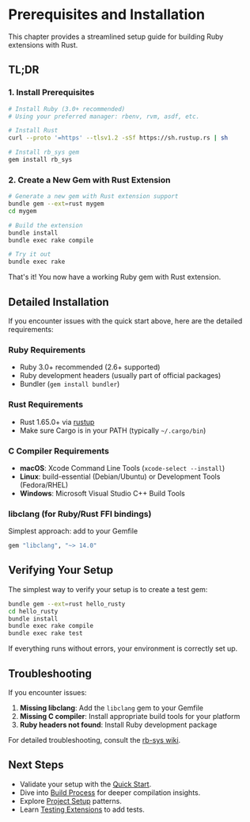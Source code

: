 # Prerequisites and Installation

This chapter provides a streamlined setup guide for building Ruby extensions with Rust.

## TL;DR

### 1. Install Prerequisites

```bash
# Install Ruby (3.0+ recommended)
# Using your preferred manager: rbenv, rvm, asdf, etc.

# Install Rust
curl --proto '=https' --tlsv1.2 -sSf https://sh.rustup.rs | sh

# Install rb_sys gem
gem install rb_sys
```

### 2. Create a New Gem with Rust Extension

```bash
# Generate a new gem with Rust extension support
bundle gem --ext=rust mygem
cd mygem

# Build the extension
bundle install
bundle exec rake compile

# Try it out
bundle exec rake
```

That's it! You now have a working Ruby gem with Rust extension.

## Detailed Installation

If you encounter issues with the quick start above, here are the detailed requirements:

### Ruby Requirements

- Ruby 3.0+ recommended (2.6+ supported)
- Ruby development headers (usually part of official packages)
- Bundler (`gem install bundler`)

### Rust Requirements

- Rust 1.65.0+ via [rustup](https://rustup.rs/)
- Make sure Cargo is in your PATH (typically `~/.cargo/bin`)

### C Compiler Requirements

- **macOS**: Xcode Command Line Tools (`xcode-select --install`)
- **Linux**: build-essential (Debian/Ubuntu) or Development Tools (Fedora/RHEL)
- **Windows**: Microsoft Visual Studio C++ Build Tools

### libclang (for Ruby/Rust FFI bindings)

Simplest approach: add to your Gemfile
```ruby
gem "libclang", "~> 14.0"
```

## Verifying Your Setup

The simplest way to verify your setup is to create a test gem:

```bash
bundle gem --ext=rust hello_rusty
cd hello_rusty
bundle install
bundle exec rake compile
bundle exec rake test
```

If everything runs without errors, your environment is correctly set up.

## Troubleshooting

If you encounter issues:

1. **Missing libclang**: Add the `libclang` gem to your Gemfile
2. **Missing C compiler**: Install appropriate build tools for your platform
3. **Ruby headers not found**: Install Ruby development package

For detailed troubleshooting, consult the [rb-sys wiki](https://github.com/oxidize-rb/rb-sys/wiki/Troubleshooting).

## Next Steps

- Validate your setup with the [Quick Start](quick-start.md).
- Dive into [Build Process](build-process.md) for deeper compilation insights.
- Explore [Project Setup](project-setup.md) patterns.
- Learn [Testing Extensions](testing.md) to add tests.